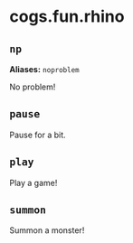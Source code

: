 # cogs.fun.rhino

## `np`

**Aliases:** `noproblem`

No problem!

## `pause`

Pause for a bit.

## `play`

Play a game!

## `summon`

Summon a monster!